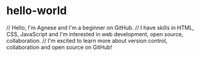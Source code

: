 # hello-world
// Hello, I'm Agnese and I'm a beginner on GitHub.
// I have skills in HTML, CSS, JavaScript and I'm interested in web development, open source, collaboration.
// I'm excited to learn more about version control, collaboration and open source on GitHub!
